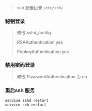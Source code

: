 >   ssh 配置目录 `/etc/ssh/`



### 秘钥登录

>   修改 sshd_config 
>
>   RSAAuthentication  yes
>
>   PubkeyAuthentication yes



### 禁用密码登录

>   修改 PasswordAuthentication 为 no





### 重启ssh 服务

```shell
service sshd restart
service ssh restart

```

